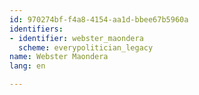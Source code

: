 ```yaml
---
id: 970274bf-f4a8-4154-aa1d-bbee67b5960a
identifiers:
- identifier: webster_maondera
  scheme: everypolitician_legacy
name: Webster Maondera
lang: en

---
```

